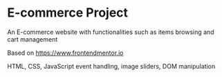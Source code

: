 # E-commerce Project

An E-commerce website with functionalities such as items browsing and cart management

Based on https://www.frontendmentor.io

HTML, CSS, JavaScript event handling, image sliders, DOM manipulation
